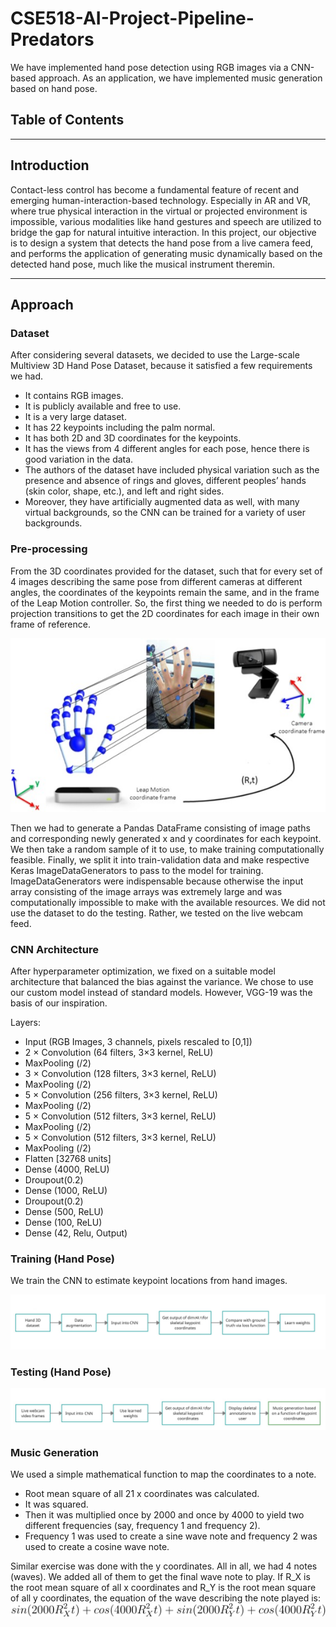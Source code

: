 # CSE518-AI-Project-Pipeline-Predators

We have implemented hand pose detection using RGB images via a CNN-based approach. As an application, we have implemented music generation based on hand pose.

## Table of Contents


***

## Introduction

Contact-less control has become a fundamental feature of recent and emerging human-interaction-based technology. Especially in AR and VR, where true physical interaction in the virtual or projected environment is impossible, various modalities like hand gestures and speech are utilized to bridge the gap for natural intuitive interaction. In this project, our objective is to design a system that detects the hand pose from a live camera feed, and performs the application of generating music dynamically based on the detected hand pose, much like the musical instrument theremin.

* * *

## Approach

### Dataset

After considering several datasets, we decided to use the Large-scale Multiview 3D Hand Pose Dataset, because it satisfied a few requirements we had.

- It contains RGB images.
- It is publicly available and free to use.
- It is a very large dataset.
- It has 22 keypoints including the palm normal.
- It has both 2D and 3D coordinates for the keypoints.
- It has the views from 4 different angles for each pose, hence there is good variation in the data.
- The authors of the dataset have included physical variation such as the presence and absence of rings and gloves, different peoples’ hands (skin color, shape, etc.), and left and right sides.
- Moreover, they have artificially augmented data as well, with many virtual backgrounds, so the CNN can be trained for a variety of user backgrounds.

### Pre-processing

From the 3D coordinates provided for the dataset, such that for every set of 4 images describing the same pose from different cameras at different angles, the coordinates of the keypoints remain the same, and in the frame of the Leap Motion controller. So, the first thing we needed to do is perform projection transitions to get the 2D coordinates for each image in their own frame of reference.

![Dataset Generation](https://github.com/kkalaria16/CSE518-AI-Project-Pipeline-Predators/blob/main/images/Dataset%20Gen.jpg)

Then we had to generate a Pandas DataFrame consisting of image paths and corresponding newly generated x and y coordinates for each keypoint. We then take a random sample of it to use, to make training computationally feasible. Finally, we split it into train-validation data and make respective Keras ImageDataGenerators to pass to the model for training. ImageDataGenerators were indispensable because otherwise the input array consisting of the image arrays was extremely large and was computationally impossible to make with the available resources. We did not use the dataset to do the testing. Rather, we tested on the live webcam feed.

### CNN Architecture

After hyperparameter optimization, we fixed on a suitable model architecture that balanced the bias against the variance. We chose to use our custom model instead of standard models. However, VGG-19 was the basis of our inspiration.

Layers:

- Input (RGB Images, 3 channels, pixels rescaled to [0,1])
- 2 × Convolution (64 filters, 3×3 kernel, ReLU)
- MaxPooling (/2)
- 3 × Convolution (128 filters, 3×3 kernel, ReLU)
- MaxPooling (/2)
- 5 × Convolution (256 filters, 3×3 kernel, ReLU)
- MaxPooling (/2)
- 5 × Convolution (512 filters, 3×3 kernel, ReLU)
- MaxPooling (/2)
- 5 × Convolution (512 filters, 3×3 kernel, ReLU)
- MaxPooling (/2)
- Flatten [32768 units]
- Dense (4000, ReLU)
- Droupout(0.2)
- Dense (1000, ReLU)
- Droupout(0.2)
- Dense (500, ReLU)
- Dense (100, ReLU)
- Dense (42, Relu, Output)


### Training (Hand Pose)

We train the CNN to estimate keypoint locations from hand
images.

![Training Process](https://github.com/kkalaria16/CSE518-AI-Project-Pipeline-Predators/blob/main/images/Training.jpg)

### Testing (Hand Pose)

![Testing Process](https://github.com/kkalaria16/CSE518-AI-Project-Pipeline-Predators/blob/main/images/Testing.jpg)

### Music Generation

We used a simple mathematical function to map the coordinates to a note.
- Root mean square of all 21 x coordinates was calculated.
- It was squared.
- Then it was multiplied once by 2000 and once by 4000 to yield two different frequencies (say, frequency 1 and frequency 2).
- Frequency 1 was used to create a sine wave note and frequency 2 was used to create a cosine wave note.

Similar exercise was done with the y coordinates. All in all, we had 4 notes (waves). We added all of them to get the final wave note to play. If R_X is the root mean square of all x coordinates and R_Y is the root mean square of all y coordinates, the equation of the wave describing the note played is:
![Equation](https://github.com/kkalaria16/CSE518-AI-Project-Pipeline-Predators/blob/main/images/equation.png)

